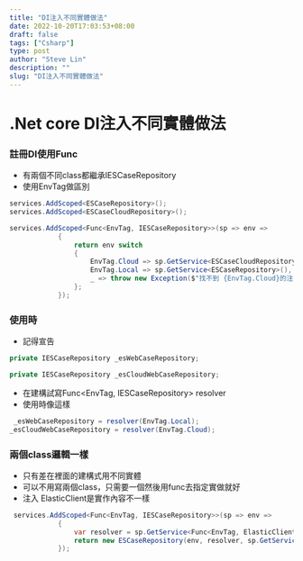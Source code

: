 ```yaml
---
title: "DI注入不同實體做法"
date: 2022-10-20T17:03:53+08:00
draft: false
tags: ["Csharp"]
type: post
author: "Steve Lin"
description: ""
slug: "DI注入不同實體做法"
---
```


# .Net core DI注入不同實體做法
### 註冊DI使用Func
- 有兩個不同class都繼承IESCaseRepository
- 使用EnvTag做區別
```C#
services.AddScoped<ESCaseRepository>();
services.AddScoped<ESCaseCloudRepository>();

services.AddScoped<Func<EnvTag, IESCaseRepository>>(sp => env =>
            {
                return env switch
                {
                    EnvTag.Cloud => sp.GetService<ESCaseCloudRepository>(),
                    EnvTag.Local => sp.GetService<ESCaseRepository>(),
                    _ => throw new Exception($"找不到 {EnvTag.Cloud}的注入設定，請在DI設定")
                };
            });
```
### 使用時
- 記得宣告
```C#
private IESCaseRepository _esWebCaseRepository;

private IESCaseRepository _esCloudWebCaseRepository;
```
- 在建構試寫Func<EnvTag, IESCaseRepository> resolver
- 使用時像這樣
```C#
 _esWebCaseRepository = resolver(EnvTag.Local);
_esCloudWebCaseRepository = resolver(EnvTag.Cloud);
```

### 兩個class邏輯一樣
- 只有差在裡面的建構式用不同實體
- 可以不用寫兩個class，只需要一個然後用func去指定實做就好
- 注入 ElasticClient是實作內容不一樣
```C#
 services.AddScoped<Func<EnvTag, IESCaseRepository>>(sp => env =>
            {
                var resolver = sp.GetService<Func<EnvTag, ElasticClient>>();
                return new ESCaseRepository(env, resolver, sp.GetService<ICommonGeographyRepository>());
            });
```